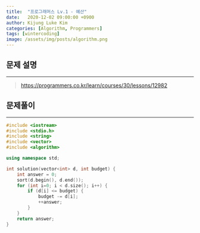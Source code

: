 ```yaml
---
title:  "프로그래머스 Lv.1 - 예산"
date:   2020-12-02 09:00:00 +0900
author: Kijung Luke Kim
categories: [Algorithm, Programmers]
tags: [wintercoding]
image: /assets/img/posts/algorithm.png
---
```


## 문제 설명
---

> https://programmers.co.kr/learn/courses/30/lessons/12982

## 문제풀이
---

```cpp
#include <iostream>
#include <stdio.h>
#include <string>
#include <vector>
#include <algorithm>

using namespace std;

int solution(vector<int> d, int budget) {
    int answer = 0;
    sort(d.begin(), d.end());
    for (int i=0; i < d.size(); i++) {
        if (d[i] <= budget) {
            budget -= d[i];
            ++answer;
        }
    }
    return answer;
}
```
